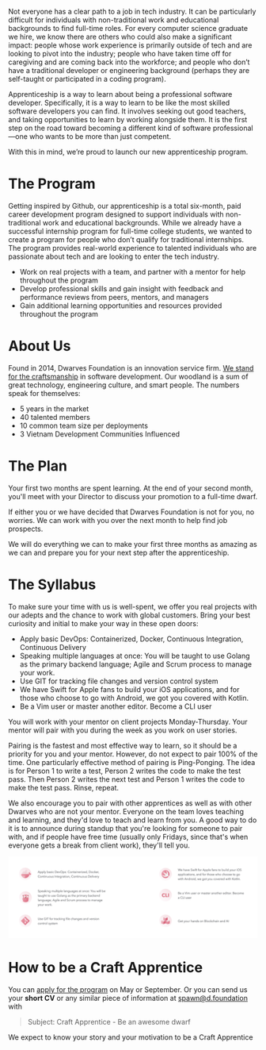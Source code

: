 Not everyone has a clear path to a job in tech industry. It can be particularly difficult for individuals with non-traditional work and educational backgrounds to find full-time roles. For every computer science graduate we hire, we know there are others who could also make a significant impact: people whose work experience is primarily outside of tech and are looking to pivot into the industry; people who have taken time off for caregiving and are coming back into the workforce; and people who don’t have a traditional developer or engineering background (perhaps they are self-taught or participated in a coding program).

Apprenticeship is a way to learn about being a professional software developer. Specifically, it is a way to learn to be like the most skilled software developers you can find. It involves seeking out good teachers, and taking opportunities to learn by working alongside them. It is the first step on the road toward becoming a different kind of software professional—one who wants to be more than just competent.

With this in mind, we’re proud to launch our new apprenticeship program.

# The Program

Getting inspired by Github, our apprenticeship is a total six-month, paid career development program designed to support individuals with non-traditional work and educational backgrounds. While we already have a successful internship program for full-time college students, we wanted to create a program for people who don’t qualify for traditional internships. The program provides real-world experience to talented individuals who are passionate about tech and are looking to enter the tech industry.

- Work on real projects with a team, and partner with a mentor for help throughout the program
- Develop professional skills and gain insight with feedback and performance reviews from peers, mentors, and managers
- Gain additional learning opportunities and resources provided throughout the program

# About Us

Found in 2014, Dwarves Foundation is an innovation service firm. [We stand for the craftsmanship](/additional-info/what-we-stand-for.md) in software development. Our woodland is a sum of great technology, engineering culture, and smart people. The numbers speak for themselves:

- 5 years in the market
- 40 talented members
- 10 common team size per deployments
- 3 Vietnam Development Communities Influenced

# The Plan

Your first two months are spent learning. At the end of your second month, you'll meet with your Director to discuss your promotion to a full-time dwarf.

If either you or we have decided that Dwarves Foundation is not for you, no worries. We can work with you over the next month to help find job prospects.

We will do everything we can to make your first three months as amazing as we can and prepare you for your next step after the apprenticeship.

# The Syllabus

To make sure your time with us is well-spent, we offer you real projects with our adepts and the chance to work with global customers. Bring your best curiosity and initial to make your way in these open doors:

- Apply basic DevOps: Containerized, Docker, Continuous Integration, Continuous Delivery
- Speaking multiple languages at once: You will be taught to use Golang as the primary backend language; Agile and Scrum process to manage your work.
- Use GIT for tracking file changes and version control system
- We have Swift for Apple fans to build your iOS applications, and for those who choose to go with Android, we got you covered with Kotlin.
- Be a Vim user or master another editor. Become a CLI user

You will work with your mentor on client projects Monday-Thursday. Your mentor will pair with you during the week as you work on user stories.

Pairing is the fastest and most effective way to learn, so it should be a priority for you and your mentor. However, do not expect to pair 100% of the time. One particularly effective method of pairing is Ping-Ponging. The idea is for Person 1 to write a test, Person 2 writes the code to make the test pass. Then Person 2 writes the next test and Person 1 writes the code to make the test pass. Rinse, repeat.

We also encourage you to pair with other apprentices as well as with other Dwarves who are not your mentor. Everyone on the team loves teaching and learning, and they'd love to teach and learn from you. A good way to do it is to announce during standup that you're looking for someone to pair with, and if people have free time (usually only Fridays, since that's when everyone gets a break from client work), they'll tell you.

![](/images/internship-program-02.png)

# How to be a Craft Apprentice

You can [apply for the program](https://apprentice.dwarves.foundation) on May or September. Or you can send us your **short CV** or any similar piece of information at [spawn@d.foundation](mailto:spawn@d.foundation) with 

> Subject: Craft Apprentice - Be an awesome dwarf

We expect to know your story and your motivation to be a Craft Apprentice

